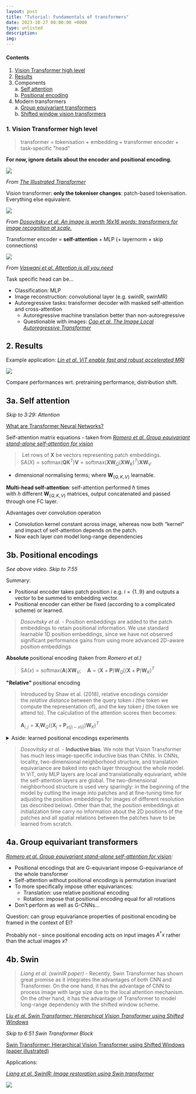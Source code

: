 ```yaml
---
layout: post
title: "Tutorial: Fundamentals of transformers"
date: 2023-10-27 00:00:00 +0000
type: unlisted
description:
img:
---
```

#### Contents

1. [Vision Transformer high level](#1-vision-transformer-high-level)
2. [Results](#2-results)
3. Components  
    a. [Self attention](#3-self-attention)  
    b. [Positional encoding](#4-positional-encodings)  
4. Modern transformers  
    a. [Group equivariant transformers](#5-group-equivariant-transformers)  
    b. [Shifted window vision transformers](#6-swin)  


### 1. Vision Transformer high level

> transformer = tokenisation + embedding + transformer encoder + task-specific "head"

**For now, ignore details about the encoder and positional encoding.**

![]({{site.baseurl}}/assets/img/transformers/overview.png)

_From_ [_The Illustrated Transformer_](https://jalammar.github.io/illustrated-transformer/)

Vision transformer: **only the tokeniser changes**: patch-based tokenisation. Everything else equivalent.

![]({{site.baseurl}}/assets/img/transformers/ViT.png)  

_From [Dosovitsky et al. An image is worth 16x16 words: transformers for image recognition at scale.](https://arxiv.org/abs/2010.11929 "https://arxiv.org/abs/2010.11929")_

Transformer encoder = **self-attention** + MLP (+ layernorm + skip connections)

![]({{site.baseurl}}/assets/img/transformers/encoder.png)  

_From [Vaswani et al. Attention is all you need](https://arxiv.org/abs/1706.03762 )_

Task specific head can be...

- Classification: MLP
- Image reconstruction: convolutional layer (e.g. swinIR, swinMR)
- Autoregressive tasks: transformer decoder with masked self-attention and cross-attention
    - Autoregressive machine translation better than non-autoregressive
    - Questionable with images: [_Cao et al. The Image Local Autoregressive Transformer_](https://arxiv.org/pdf/2106.02514.pdf)

## 2. Results

Example application: [_Lin et al. ViT enable fast and robust accelerated MRI_](https://proceedings.mlr.press/v172/lin22a/lin22a.pdf)

![]({{site.baseurl}}/assets/img/transformers/results.png)  

Compare performances wrt. pretraining performance, distribution shift.

## 3a. Self attention 

_Skip to 3:29: Attention_

[What are Transformer Neural Networks?](https://www.youtube.com/embed/XSSTuhyAmnI?feature=oembed)


Self-attention matrix equations - taken from _[Romero et al. Group equivariant stand-alone self-attention for vision](https://arxiv.org/abs/2010.00977)_

>  Let rows of $\mathbf{X}$ be vectors representing patch embeddings.  
> $\text{SA}(X)=\text{softmax}(\mathbf{Q}\mathbf{K}^T)\mathbf{V}=\text{softmax}(\mathbf{X}\mathbf{W}_Q(\mathbf{X}\mathbf{W}_K)^T)\mathbf{X}\mathbf{W}_V$  

+ dimensional normalising terms; where $\mathbf{W}_{\{Q,K,V\}}$ learnable.

**Multi-head self-attention**: self-attention performed $h$ times with $h$ different $\mathbf{W}_{\{Q,K,V\}}$ matrices, output concatenated and passed through one FC layer.

Advantages over convolution operation

- Convolution kernel constant across image, whereas now both “kernel” and impact of self-attention depends on the patch.
- Now each layer _can_ model long-range dependencies

## 3b. Positional encodings

_See above video. Skip to 7:55_

Summary:

- Positional encoder takes patch position $i$ e.g. $i=\{1..9\}$ and outputs a vector to be summed to embedding vector.
- Positional encoder can either be fixed (according to a complicated scheme) or learned.

> _Dosovitsky et al. -_ Position embeddings are added to the patch embeddings to retain positional information. We use standard learnable 1D position embeddings, since we have not observed significant performance gains from using more advanced 2D-aware position embeddings

**Absolute** positional encoding (taken from _Romero et al.)_

> $\text{SA}(x)=\text{softmax}(\mathbf{A})\mathbf{X}\mathbf{W}_V;\quad\mathbf{A}= (\mathbf{X}+\mathbf{P})\mathbf{W}_Q((\mathbf{X}+\mathbf{P})\mathbf{W}_K)^T$

**"Relative"** positional encoding

> Introduced by Shaw et al. (2018), relative encodings consider the _relative distance_ between the query token $i$ (the token we compute the representation of), and the key token $j$ (the token we attend to). The calculation of the attention scores then becomes:  
> 
> $\mathbf{A}_{i,j}=\mathbf{X}_i\mathbf{W}_Q((\mathbf{X}_j+\mathbf{P}_{x(j)-x(i)})\mathbf{W}_K)^T$


<details><summary>Aside: learned positional encodings experiments</summary>

> _Dosovitsky et al. -_ As we can see, while there is a large gap between the performances of the model with no positional embedding and models with positional embedding, there is little to no difference between different ways of encoding positional information. We speculate that since our Transformer encoder operates on patch-level inputs, as opposed to pixel-level, the differences in how to encode spatial information is less important. More precisely, in patch-level inputs, the spatial dimensions are much smaller than the original pixel-level inputs, e.g., 14 × 14 as opposed to 224 × 224, and learning to represent the spatial relations in this resolution is equally easy for these different positional encoding strategies.

![]({{site.baseurl}}/assets/img/transformers/posenc.png)
</details>


> _Dosovitsky et al. -_ **Inductive bias**. We note that Vision Transformer has much less image-specific inductive bias than CNNs. In CNNs, locality, two-dimensional neighborhood structure, and translation equivariance are baked into each layer throughout the whole model. In ViT, only MLP layers are local and translationally equivariant, while the self-attention layers are global. The two-dimensional neighborhood structure is used very sparingly: in the beginning of the model by cutting the image into patches and at fine-tuning time for adjusting the position embeddings for images of different resolution (as described below). Other than that, the position embeddings at initialization time carry no information about the 2D positions of the patches and all spatial relations between the patches have to be learned from scratch.


## 4a. Group equivariant transformers

_[Romero et al. Group equivariant stand-alone self-attention for vision](https://arxiv.org/abs/2010.00977):_

- Positional encodings that are G-equivariant impose G-equivariance of the whole transformer
- Self-attention without positional encodings is permutation invariant
- To more specifically impose other equivariances:
    - Translation: use relative positional encoding
    - Rotation: impose that positional encoding equal for all rotations
- Don’t perform as well as G-CNNs...


Question: can group equivariance properties of positional encoding be framed in the context of EI?

Probably not - since positional encoding acts on input images $A^\dagger x$ rather than the actual images $x$?

## 4b. Swin

> _Liang et al. (swinIR paper)_ - Recently, Swin Transformer has shown great promise as it integrates the advantages of both CNN and Transformer. On the one hand, it has the advantage of CNN to process image with large size due to the local attention mechanism. On the other hand, it has the advantage of Transformer to model long-range dependency with the shifted window scheme.

[_Liu et al. Swin Transformer: Hierarchical Vision Transformer using Shifted Windows_](https://arxiv.org/pdf/2103.14030.pdf)

_Skip to 6:51 Swin Transformer Block_

[Swin Transformer: Hierarchical Vision Transformer using Shifted Windows (paper illustrated)](https://www.youtube.com/embed/tFYxJZBAbE8?feature=oembed)

Applications:

[_Liang et al. SwinIR: Image restoration using Swin transformer_](https://arxiv.org/abs/2108.10257 "https://arxiv.org/abs/2108.10257")  

![]({{site.baseurl}}/assets/img/transformers/swin.png)